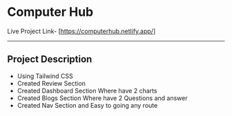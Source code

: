 # Computer Hub

Live Project Link-  [https://computerhub.netlify.app/]

- - - -
## Project Description

- Using Tailwind CSS 
- Created Review Section
- Created Dashboard Section Where have 2 charts
- Created Blogs Section Where have 2 Questions and answer
- Created Nav Section and Easy to going any route